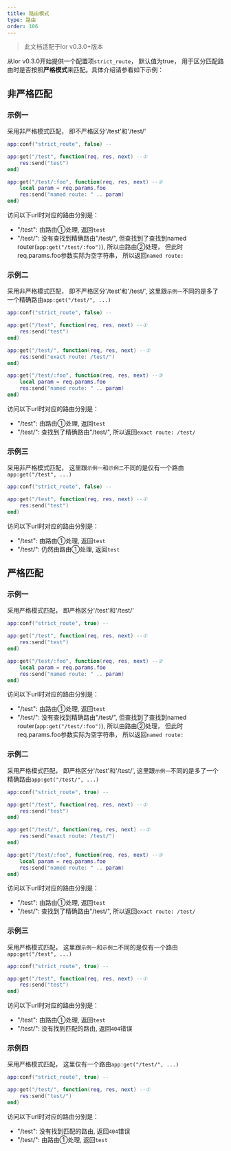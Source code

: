 ```yaml
---
title: 路由模式
type: 路由
order: 106
---
```


>此文档适配于lor v0.3.0+版本

从lor v0.3.0开始提供一个配置项`strict_route`， 默认值为true， 用于区分匹配路由时是否按照**严格模式**来匹配。具体介绍请参看如下示例：

## 非严格匹配

### 示例一

采用非严格模式匹配， 即不严格区分'/test'和'/test/'

```lua
app:conf("strict_route", false) --

app:get("/test", function(req, res, next) --①
    res:send("test")
end)

app:get("/test/:foo", function(req, res, next) --②
    local param = req.params.foo
    res:send("named route: " .. param)
end)
```

访问以下url时对应的路由分别是：

- "/test": 由路由①处理, 返回`test`
- "/test/": 没有查找到精确路由"/test/", 但查找到了查找到named router(`app:get("/test/:foo")`), 所以由路由②处理， 但此时req.params.foo参数实际为空字符串， 所以返回`named route:`

### 示例二

采用非严格模式匹配， 即不严格区分'/test'和'/test/', 这里跟`示例一`不同的是多了一个精确路由`app:get("/test/", ...)`

```lua
app:conf("strict_route", false) --

app:get("/test", function(req, res, next) --①
    res:send("test")
end)

app:get("/test/", function(req, res, next) --②
    res:send("exact route: /test/")
end)

app:get("/test/:foo", function(req, res, next) --③
    local param = req.params.foo
    res:send("named route: " .. param)
end)
```

访问以下url时对应的路由分别是：

- "/test": 由路由①处理, 返回`test`
- "/test/": 查找到了精确路由"/test/", 所以返回`exact route: /test/`

### 示例三

采用非严格模式匹配， 这里跟`示例一`和`示例二`不同的是仅有一个路由`app:get("/test", ...)`

```lua
app:conf("strict_route", false) --

app:get("/test", function(req, res, next) --①
    res:send("test")
end)
```

访问以下url时对应的路由分别是：

- "/test": 由路由①处理, 返回`test`
- "/test/": 仍然由路由①处理, 返回`test`

## 严格匹配

### 示例一

采用严格模式匹配， 即严格区分'/test'和'/test/'

```lua
app:conf("strict_route", true) --

app:get("/test", function(req, res, next) --①
    res:send("test")
end)

app:get("/test/:foo", function(req, res, next) --②
    local param = req.params.foo
    res:send("named route: " .. param)
end)
```

访问以下url时对应的路由分别是：

- "/test": 由路由①处理, 返回`test`
- "/test/": 没有查找到精确路由"/test/", 但查找到了查找到named router(`app:get("/test/:foo")`), 所以由路由②处理， 但此时req.params.foo参数实际为空字符串， 所以返回`named route:`

### 示例二

采用严格模式匹配， 即严格区分'/test'和'/test/', 这里跟`示例一`不同的是多了一个精确路由`app:get("/test/", ...)`

```lua
app:conf("strict_route", true) --

app:get("/test", function(req, res, next) --①
    res:send("test")
end)

app:get("/test/", function(req, res, next) --②
    res:send("exact route: /test/")
end)

app:get("/test/:foo", function(req, res, next) --③
    local param = req.params.foo
    res:send("named route: " .. param)
end)
```

访问以下url时对应的路由分别是：

- "/test": 由路由①处理, 返回`test`
- "/test/": 查找到了精确路由"/test/", 所以返回`exact route: /test/`

### 示例三

采用严格模式匹配， 这里跟`示例一`和`示例二`不同的是仅有一个路由`app:get("/test", ...)`

```lua
app:conf("strict_route", true) --

app:get("/test", function(req, res, next) --①
    res:send("test")
end)
```

访问以下url时对应的路由分别是：

- "/test": 由路由①处理, 返回`test`
- "/test/": 没有找到匹配的路由, 返回`404`错误

### 示例四

采用严格模式匹配， 这里仅有一个路由`app:get("/test/", ...)`

```lua
app:conf("strict_route", true) --

app:get("/test/", function(req, res, next) --①
    res:send("test/")
end)
```

访问以下url时对应的路由分别是：

- "/test": 没有找到匹配的路由, 返回`404`错误
- "/test/": 由路由①处理, 返回`test`


